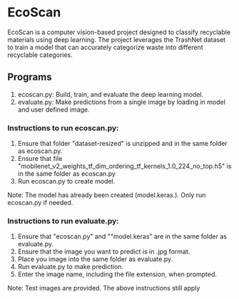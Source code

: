 # EcoScan
EcoScan is a computer vision-based project designed to classify recyclable materials using deep learning. The project 
leverages the TrashNet dataset to train a model that can accurately categorize waste into different recyclable categories.

## Programs
1. ecoscan.py: Build, train, and evaluate the deep learning model.
2. evaluate.py: Make predictions from a single image by loading in model and user defined image.

### Instructions to run ecoscan.py:
1. Ensure that folder "dataset-resized" is unzipped and in the same folder as ecoscan.py.
2. Ensure that file "mobilenet_v2_weights_tf_dim_ordering_tf_kernels_1.0_224_no_top.h5" is in the same folder as ecoscan.py
3. Run ecoscan.py to create model. 

Note: The model has already been created (model.keras.). Only run ecoscan.py if needed.

### Instructions to run evaluate.py:
1. Ensure that "ecoscan.py" and ""model.keras" are in the same folder as evaluate.py.
2. Ensure that the image you want to predict is in .jpg format.
3. Place you image into the same folder as evaluate.py.
4. Run evaluate.py to make prediction.
5. Enter the image name, including the file extension, when prompted.

Note: Test images are provided. The above instructions still apply

